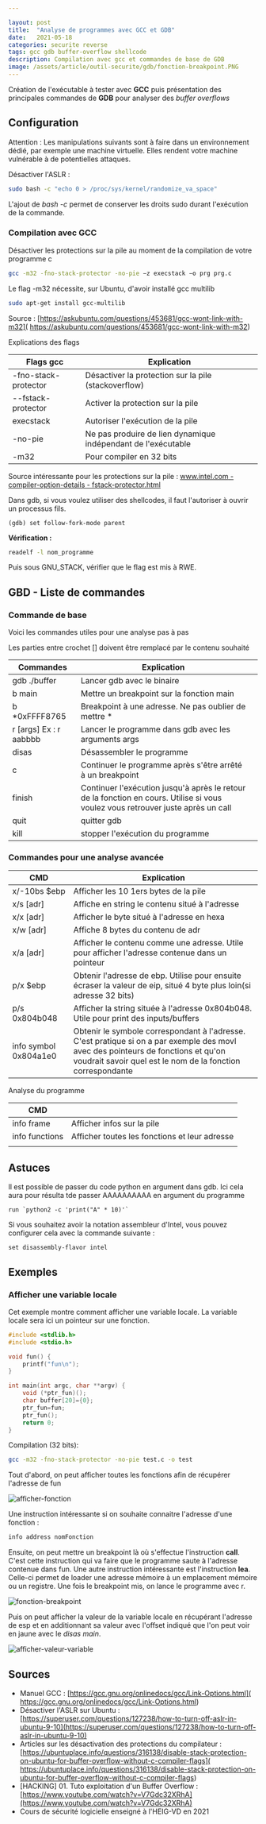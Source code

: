 ```yaml
---

layout: post
title:  "Analyse de programmes avec GCC et GDB"
date:   2021-05-18 
categories: securite reverse 
tags: gcc gdb buffer-overflow shellcode
description: Compilation avec gcc et commandes de base de GDB
image: /assets/article/outil-securite/gdb/fonction-breakpoint.PNG
---
```

Création de l'exécutable à tester avec **GCC** puis présentation des principales commandes de **GDB** pour analyser des *buffer overflows*

## Configuration

Attention : Les manipulations suivants sont à faire dans un environnement dédié, par exemple une machine virtuelle. Elles rendent votre machine vulnérable à de potentielles attaques.

Désactiver l'ASLR : 

```bash
sudo bash -c "echo 0 > /proc/sys/kernel/randomize_va_space"
```

L'ajout de *bash -c* permet de conserver les droits sudo durant l'exécution de la commande.

### Compilation avec GCC

Désactiver les protections sur la pile au moment de la compilation de votre programme c

```bash
gcc -m32 -fno-stack-protector -no-pie −z execstack −o prg prg.c

```

Le flag -m32 nécessite, sur Ubuntu, d'avoir installé gcc multilib

```bash
sudo apt-get install gcc-multilib
```

Source :  [https://askubuntu.com/questions/453681/gcc-wont-link-with-m32]( https://askubuntu.com/questions/453681/gcc-wont-link-with-m32)



Explications des flags

| Flags gcc            | Explication                                                  |
| -------------------- | ------------------------------------------------------------ |
| -fno-stack-protector | Désactiver la protection sur la pile (stackoverflow)         |
| --fstack-protector   | Activer la protection sur la pile                            |
| execstack            | Autoriser l'exécution de la pile                             |
| -no-pie              | Ne pas produire de lien dynamique indépendant de l'exécutable |
| -m32                 | Pour compiler en 32 bits                                     |

Source intéressante pour les protections sur la pile : [www.intel.com - compiler-option-details - fstack-protector.html](https://www.intel.com/content/www/us/en/develop/documentation/cpp-compiler-developer-guide-and-reference/top/compiler-reference/compiler-options/compiler-option-details/data-options/fstack-protector.html)

Dans gdb, si vous voulez utiliser des shellcodes, il faut l'autoriser à ouvrir un processus fils.

```
(gdb) set follow-fork-mode parent
```

**Vérification :**

```bash
readelf -l nom_programme
```

Puis sous GNU_STACK, vérifier que le flag est mis à RWE.

## GBD - Liste de commandes

### Commande de base

Voici les commandes utiles pour une analyse pas à pas

Les parties entre crochet [] doivent être remplacé par le contenu souhaité

| Commandes              | Explication                                                  |      |
| ---------------------- | ------------------------------------------------------------ | ---- |
| gdb ./buffer           | Lancer gdb avec le binaire                                   |      |
| b main                 | Mettre un breakpoint sur la fonction main                    |      |
| b *0xFFFF8765          | Breakpoint à une adresse. Ne pas oublier de mettre *         |      |
| r [args] Ex : r aabbbb | Lancer le programme dans gdb avec les arguments args         |      |
| disas                  | Désassembler le programme                                    |      |
| c                      | Continuer le programme après s'être arrêté à un breakpoint   |      |
| finish                 | Continuer l'exécution jusqu'à après le retour de la fonction en cours. Utilise si vous voulez vous retrouver juste après un call |      |
| quit                   | quitter gdb                                                  |      |
| kill                   | stopper l'exécution du programme                             |      |

### Commandes pour une analyse avancée

| CMD                   | Explication                                                  |
| --------------------- | ------------------------------------------------------------ |
| x/-10bs $ebp          | Afficher les 10 1ers bytes de la pile                        |
| x/s [adr]             | Affiche en string le contenu situé à l'adresse               |
| x/x [adr]             | Afficher le byte situé à l'adresse en hexa                   |
| x/w [adr]             | Affiche 8 bytes du contenu de adr                            |
| x/a [adr]             | Afficher le contenu comme une adresse. Utile pour afficher l'adresse contenue dans un pointeur |
| p/x $ebp              | Obtenir l'adresse de ebp. Utilise pour ensuite écraser la valeur de eip, situé 4 byte plus loin(si adresse 32 bits) |
| p/s 0x804b048         | Afficher la string située à l'adresse 0x804b048. Utile pour print des inputs/buffers |
| info symbol 0x804a1e0 | Obtenir le symbole correspondant à l'adresse. C'est pratique si on a par exemple des movl avec des pointeurs de fonctions et qu'on voudrait savoir quel est le nom de la fonction correspondante |

Analyse du programme

| CMD            |                                               |
| -------------- | --------------------------------------------- |
| info frame     | Afficher infos sur la pile                    |
| info functions | Afficher toutes les fonctions et leur adresse |
|                |                                               |



## Astuces

Il est possible de passer du code python en argument dans gdb. Ici cela aura pour résulta tde passer AAAAAAAAAA en argument du programme

```
run `python2 -c 'print("A" * 10)'`
```



Si vous souhaitez avoir la notation assembleur d'Intel, vous pouvez configurer cela avec la commande suivante :

```
set disassembly-flavor intel
```



## Exemples

### Afficher une variable locale

Cet exemple montre comment afficher une variable locale. La variable locale sera ici un pointeur sur une fonction. 

```c
#include <stdlib.h>
#include <stdio.h>

void fun() {
    printf("fun\n");
}

int main(int argc, char **argv) {
    void (*ptr_fun)();
    char buffer[20]={0};
    ptr_fun=fun;
    ptr_fun();
    return 0;
}
```

Compilation (32 bits):

```bash
gcc -m32 -fno-stack-protector -no-pie test.c -o test

```

Tout d'abord, on peut afficher  toutes les fonctions afin de récupérer l'adresse de fun

![afficher-fonction]({{site.url_complet}}/assets/article/outil-securite/gdb/afficher-fonction.PNG)

Une instruction intéressante si on souhaite connaitre l'adresse d'une fonction :

```bash
info address nomFonction
```

Ensuite, on peut mettre un breakpoint là où s'effectue l'instruction **call**. C'est cette instruction qui va faire que le programme saute à l'adresse contenue dans fun. Une autre instruction intéressante est l'instruction **lea**. Celle-ci permet de loader une adresse mémoire à un emplacement mémoire ou un registre. Une fois le breakpoint mis, on lance le programme avec r.

![fonction-breakpoint]({{site.url_complet}}/assets/article/outil-securite/gdb/fonction-breakpoint.PNG)



Puis on peut afficher la valeur de la variable locale en récupérant l'adresse de esp et en additionnant sa valeur avec l'offset indiqué  que l'on peut voir en jaune avec le *disas main*.

![afficher-valeur-variable]({{site.url_complet}}/assets/article/outil-securite/gdb/afficher-valeur-variable.PNG)

## Sources 

- Manuel GCC : [https://gcc.gnu.org/onlinedocs/gcc/Link-Options.html]( https://gcc.gnu.org/onlinedocs/gcc/Link-Options.html)
- Désactiver l'ASLR sur Ubuntu : [https://superuser.com/questions/127238/how-to-turn-off-aslr-in-ubuntu-9-10](https://superuser.com/questions/127238/how-to-turn-off-aslr-in-ubuntu-9-10)
- Articles sur les désactivation des protections du compilateur : [https://ubuntuplace.info/questions/316138/disable-stack-protection-on-ubuntu-for-buffer-overflow-without-c-compiler-flags]( https://ubuntuplace.info/questions/316138/disable-stack-protection-on-ubuntu-for-buffer-overflow-without-c-compiler-flags)
- [HACKING] 01. Tuto exploitation d'un Buffer Overflow : [https://www.youtube.com/watch?v=V7Gdc32XRhA](https://www.youtube.com/watch?v=V7Gdc32XRhA)
- Cours de sécurité logicielle enseigné à l'HEIG-VD en 2021
